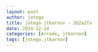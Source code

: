 ```yaml
---
layout: post
author: jotego
title: jotego.jtkarnov - 3b2a2fa
date: 2024-12-14
categories: [Arcade, jtkarnov]
tags: [jotego.jtkarnov]
---
```


